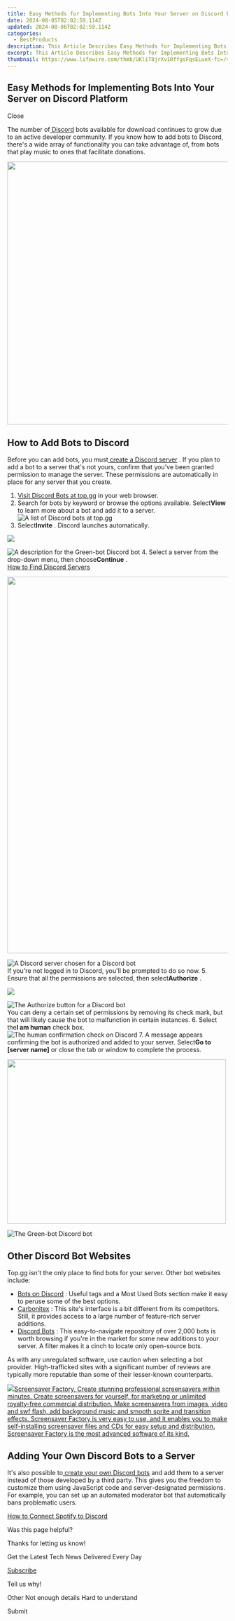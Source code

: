 ```yaml
---
title: Easy Methods for Implementing Bots Into Your Server on Discord Platform
date: 2024-08-05T02:02:59.114Z
updated: 2024-08-06T02:02:59.114Z
categories:
  - BestProducts
description: This Article Describes Easy Methods for Implementing Bots Into Your Server on Discord Platform
excerpt: This Article Describes Easy Methods for Implementing Bots Into Your Server on Discord Platform
thumbnail: https://www.lifewire.com/thmb/UKliT8jrXv1RffgsFqsELueX-fc=/400x300/filters:no_upscale():max_bytes(150000):strip_icc():format(webp)/GettyImages-1026660906-c41af572f8f04cbc9cdbd386955cd5c7.jpg
---
```


## Easy Methods for Implementing Bots Into Your Server on Discord Platform

Close 

 The number of[ Discord](https://www.lifewire.com/discord-4174046) bots available for download continues to grow due to an active developer community. If you know how to add bots to Discord, there's a wide array of functionality you can take advantage of, from bots that play music to ones that facilitate donations.

<!-- affiliate ads begin -->
<a href="https://appsumo.8odi.net/c/5597632/2082526/7443" target="_top" id="2082526"><img src="//a.impactradius-go.com/display-ad/7443-2082526" border="0" alt="" width="1200" height="600"/></a><img height="0" width="0" src="https://appsumo.8odi.net/i/5597632/2082526/7443" style="position:absolute;visibility:hidden;" border="0" />
<!-- affiliate ads end -->
##  How to Add Bots to Discord 

 Before you can add bots, you must[ create a Discord server](https://www.lifewire.com/make-a-discord-server-5074624) . If you plan to add a bot to a server that's not yours, confirm that you've been granted permission to manage the server. These permissions are automatically in place for any server that you create.

1. [ Visit Discord Bots at top.gg](https://top.gg/) in your web browser.
2. Search for bots by keyword or browse the options available. Select**View** to learn more about a bot and add it to a server.  
![A list of Discord bots at top.gg](https://www.lifewire.com/thmb/03We2UoLRgRpj6FzKVziCOMvAvs=/1500x0/filters:no_upscale():max_bytes(150000):strip_icc():format(webp)/discord-bots-list-ea4e75a4c75b4a2ba8025134a5234b39.png)
3. Select**Invite** . Discord launches automatically.  
<!-- affiliate ads begin -->
<a href="https://shop.mondly.com/affiliate.php?ACCOUNT=ATISTUDI&AFFILIATE=108875&PATH=https%3A%2F%2Fwww.mondly.com%3FAFFILIATE%3D108875%26RESOURCE%3D%2BEducational%2B970x90%2B"><img src="https://secure.avangate.com/images/merchant/69c418c33ec2e1a4267fa9bb77fa1428/educational-970x90.gif" border="0"></a>
<!-- affiliate ads end -->
![A description for the Green-bot Discord bot](https://www.lifewire.com/thmb/V9r87j8WHIz9WCZdYZPmJFNumNU=/1500x0/filters:no_upscale():max_bytes(150000):strip_icc():format(webp)/green-bot-discord-20c5e5c497f441a3a44fccd532a880ca.png)
4. Select a server from the drop-down menu, then choose**Continue** .  
[ How to Find Discord Servers ](https://www.lifewire.com/how-to-find-discord-servers-5092039)  
<!-- affiliate ads begin -->
<a href="https://propmoneyinc.pxf.io/c/5597632/1803115/14559" target="_top" id="1803115"><img src="//a.impactradius-go.com/display-ad/14559-1803115" border="0" alt="" width="859" height="859"/></a><img height="0" width="0" src="https://imp.pxf.io/i/5597632/1803115/14559" style="position:absolute;visibility:hidden;" border="0" />
<!-- affiliate ads end -->
![A Discord server chosen for a Discord bot](https://www.lifewire.com/thmb/3u7qRVUiYYFSMOFCznp2fV_Jw_w=/1500x0/filters:no_upscale():max_bytes(150000):strip_icc():format(webp)/discord-bot-choose-server-5bd1c64640084f969e3944eba2a12ac8.png)  
 If you're not logged in to Discord, you'll be prompted to do so now.
5. Ensure that all the permissions are selected, then select**Authorize** .  
<!-- affiliate ads begin -->
<a href="https://store.massmailsoftware.com/order/checkout.php?PRODS=1300375&QTY=1&AFFILIATE=108875&CART=1"><img src="https://secure.avangate.com/images/merchant/dc87c13749315c7217cdc4ac692e704c/banera_for_partners-15_%281%29.jpg" border="0"></a>
<!-- affiliate ads end -->
![The Authorize button for a Discord bot](https://www.lifewire.com/thmb/7rycQakx-qIQHL_CKQTCfIzKsRc=/1500x0/filters:no_upscale():max_bytes(150000):strip_icc():format(webp)/authorize-discord-bot-5348d152d14c446e9db299f70f8dd752.png)  
 You can deny a certain set of permissions by removing its check mark, but that will likely cause the bot to malfunction in certain instances.
6. Select the**I am human** check box.  
![The human confirmation check on Discord](https://www.lifewire.com/thmb/y_CcQKYfyCUllVffdgl-IKCDYF4=/1500x0/filters:no_upscale():max_bytes(150000):strip_icc():format(webp)/discord-bot-human-check-bc7b7016b6924e089477b885b4cbb581.png)
7. A message appears confirming the bot is authorized and added to your server. Select**Go to \[server name\]** or close the tab or window to complete the process.  
<!-- affiliate ads begin -->
<a href="https://electronicx.pxf.io/c/5597632/1872456/14483" target="_top" id="1872456"><img src="//a.impactradius-go.com/display-ad/14483-1872456" border="0" alt="" width="500" height="375"/></a><img height="0" width="0" src="https://imp.pxf.io/i/5597632/1872456/14483" style="position:absolute;visibility:hidden;" border="0" />
<!-- affiliate ads end -->
![The Green-bot Discord bot](https://www.lifewire.com/thmb/d4o4wYddmYKoUgHC5_wRKIqo5FM=/1500x0/filters:no_upscale():max_bytes(150000):strip_icc():format(webp)/green-bot-discord-bot-5056853ec8ce452c891f0ddc2a3d4a6e.png)

##  Other Discord Bot Websites 

 Top.gg isn't the only place to find bots for your server. Other bot websites include:

* [ Bots on Discord](https://bots.ondiscord.xyz/) : Useful tags and a Most Used Bots section make it easy to peruse some of the best options.
* [ Carbonitex](https://www.carbonitex.net/discord/bots) : This site's interface is a bit different from its competitors. Still, it provides access to a large number of feature-rich server additions.
* [ Discord Bots](https://discord.bots.gg/) : This easy-to-navigate repository of over 2,000 bots is worth browsing if you're in the market for some new additions to your server. A filter makes it a cinch to locate only open-source bots.

 As with any unregulated software, use caution when selecting a bot provider. High-trafficked sites with a significant number of reviews are typically more reputable than some of their lesser-known counterparts.

<!-- affiliate ads begin -->
<a href="https://secure.2checkout.com/order/checkout.php?PRODS=194977&QTY=1&AFFILIATE=108875&CART=1"><img src="https://www.blumentals.net/scrfactory/images/screensaver-software.png" border="0">Screensaver Factory, Create stunning professional screensavers within minutes. Create screensavers for yourself, for marketing or unlimited royalty-free commercial distribution. Make screensavers from images, video and swf flash, add background music and smooth sprite and transition effects. Screensaver Factory is very easy to use, and it enables you to make self-installing screensaver files and CDs for easy setup and distribution. Screensaver Factory is the most advanced software of its kind.</a>
<!-- affiliate ads end -->
##  Adding Your Own Discord Bots to a Server 

 It's also possible to[ create your own Discord bots](https://www.lifewire.com/make-a-discord-bot-4767916) and add them to a server instead of those developed by a third party. This gives you the freedom to customize them using JavaScript code and server-designated permissions. For example, you can set up an automated moderator bot that automatically bans problematic users.

[ How to Connect Spotify to Discord ](https://www.lifewire.com/connect-spotify-to-discord-4768972) 

Was this page helpful?

Thanks for letting us know!

 Get the Latest Tech News Delivered Every Day

[ Subscribe ](https://www.lifewire.com/#) 

Tell us why!

 Other  Not enough details  Hard to understand 

 Submit 

<ins class="adsbygoogle"
     style="display:block"
     data-ad-format="autorelaxed"
     data-ad-client="ca-pub-7571918770474297"
     data-ad-slot="1223367746"></ins>



<ins class="adsbygoogle"
     style="display:block"
     data-ad-client="ca-pub-7571918770474297"
     data-ad-slot="8358498916"
     data-ad-format="auto"
     data-full-width-responsive="true"></ins>
